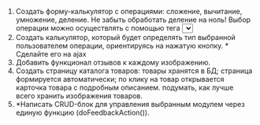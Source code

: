 1. Создать форму-калькулятор с операциями: сложение, вычитание, умножение, деление. Не забыть обработать деление на ноль! Выбор операции можно осуществлять с помощью тега <select>.
2. Создать калькулятор, который будет определять тип выбранной пользователем операции, ориентируясь на нажатую кнопку. * Сделайте его на ajax
3. Добавить функционал отзывов к каждому изображению.
4. Создать страницу каталога товаров:
товары хранятся в БД;
страница формируется автоматически;
по клику на товар открывается карточка товара с подробным описанием.
подумать, как лучше всего хранить изображения товаров.
5. *Написать CRUD-блок для управления выбранным модулем через единую функцию (doFeedbackAction()).